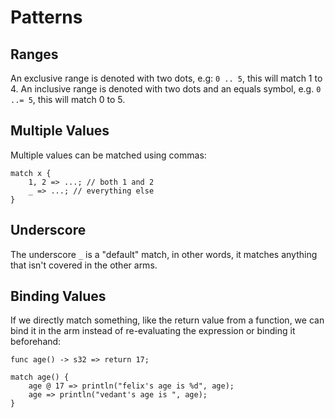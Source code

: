 # Patterns

## Ranges
An exclusive range is denoted with two dots, e.g: `0 .. 5`, this will match 1
to 4. An inclusive range is denoted with two dots and an equals symbol, e.g.
`0 ..= 5`, this will match 0 to 5.

## Multiple Values
Multiple values can be matched using commas:

    match x {
        1, 2 => ...; // both 1 and 2
        _ => ...; // everything else
    }

## Underscore
The underscore `_` is a "default" match, in other words, it matches anything
that isn't covered in the other arms.

## Binding Values
If we directly match something, like the return value from a function, we
can bind it in the arm instead of re-evaluating the expression or binding it
beforehand:

```
func age() -> s32 => return 17;

match age() {
    age @ 17 => println("felix's age is %d", age);
    age => println("vedant's age is ", age);
}
```